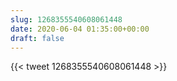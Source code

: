 ```yaml
---
slug: 1268355540608061448
date: 2020-06-04 01:35:00+00:00
draft: false
---
```


{{< tweet 1268355540608061448 >}}
